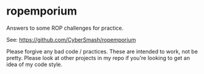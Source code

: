 # ropemporium
Answers to some ROP challenges for practice.

See: https://github.com/CyberSmash/ropemporium

Please forgive any bad code / practices. These are intended to
work, not be pretty. Please look at other projects in my repo
if you're looking to get an idea of my code style. 


